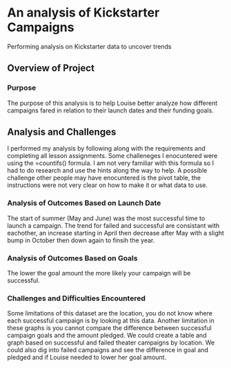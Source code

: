 # An analysis of Kickstarter Campaigns
Performing analysis on Kickstarter data to uncover trends
## Overview of Project
### Purpose
  The purpose of this analysis is to help Louise better analyze how different campaigns fared in relation to their launch dates and their funding goals.
## Analysis and Challenges 
I performed my analysis by following along with the requirements and completing all lesson assignments. Some challeneges I enocuntered were using the =countifs() formula. I am not very familiar with this formula so I had to do research and use the hints along the way to help. A possible challenge other people may have enocuntered	is the pivot table, the instructions were not very clear on how to make it or what data to use.
### Analysis of Outcomes Based on Launch Date
  The start of summer (May and June) was the most successful time to launch a campaign. The trend for failed and successful are consistant with eachother, an increase starting in April then decrease after May with a slight bump in October then down again to finsih the year.
### Analysis of Outcomes Based on Goals
  The lower the goal amount the more likely your campaign will be successful.
### Challenges and Difficulties Encountered
   Some limitations of this dataset are the location, you do not know where each successful campaign is by looking at this data. Another limitation in these graphs is you cannot compare the difference between successful campaign goals and the amount pledged. We could create a table and graph based on successful and failed theater campaigns by location. We could also dig into failed campaigns and see the difference in goal and pledged and if Louise needed to lower her goal amount.
